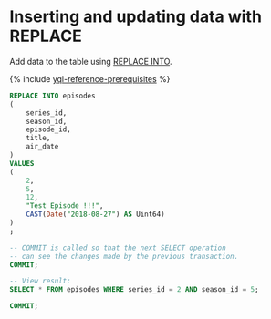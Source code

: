# Inserting and updating data with REPLACE

Add data to the table using [REPLACE INTO](../reference/syntax/replace_into.md).

{% include [yql-reference-prerequisites](_includes/yql_tutorial_prerequisites.md) %}

```sql
REPLACE INTO episodes
(
    series_id,
    season_id,
    episode_id,
    title,
    air_date
)
VALUES
(
    2,
    5,
    12,
    "Test Episode !!!",
    CAST(Date("2018-08-27") AS Uint64)
)
;

-- COMMIT is called so that the next SELECT operation
-- can see the changes made by the previous transaction.
COMMIT;

-- View result:
SELECT * FROM episodes WHERE series_id = 2 AND season_id = 5;

COMMIT;
```
